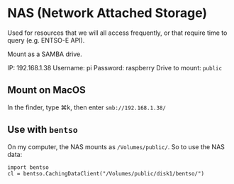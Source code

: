 # NAS (Network Attached Storage)

Used for resources that we will all access frequently, or that require time to query (e.g. ENTSO-E API).

Mount as a SAMBA drive.

IP: 192.168.1.38
Username: pi
Password: raspberry
Drive to mount: `public`

## Mount on MacOS

In the finder, type ⌘k, then enter `smb://192.168.1.38/`

## Use with `bentso`

On my computer, the NAS mounts as `/Volumes/public/`. So to use the NAS data:

    import bentso
    cl = bentso.CachingDataClient("/Volumes/public/disk1/bentso/")
